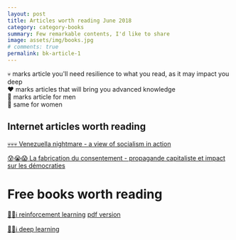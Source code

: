 ```yaml
---
layout: post
title: Articles worth reading June 2018
category: category-books
summary: Few remarkable contents, I'd like to share
image: assets/img/books.jpg
# comments: true
permalink: bk-article-1
---
```


:skull: marks article you'll need resilience to what you read, as it may impact you deep  
:hearts: marks articles that will bring you advanced knowledge   
:man: marks article for men  
:woman: same for women  


## Internet articles worth reading 
[:skull::skull::skull: Venezuella nightmare - a view of socialism in action](https://fee.org/articles/3-myths-of-socialism-debunked-by-venezuela-s-nightmare/)

[:cold_sweat::sob::scream: La fabrication du consentement - propagande capitaliste et impact sur les démocraties ](http://www.acrimed.org/Lire-La-fabrication-du-consentement-de-Noam-Chomsky-et-Edward-Herman-un-extrait) 

# Free books worth reading
[:gift_heart::free::information_source: reinforcement learning](http://incompleteideas.net/book/the-book-2nd.html) [pdf version](http://www.incompleteideas.net/book/bookdraft2017nov5.pdf)

[:gift_heart::free::information_source: deep learning](http://www.deeplearningbook.org/)
